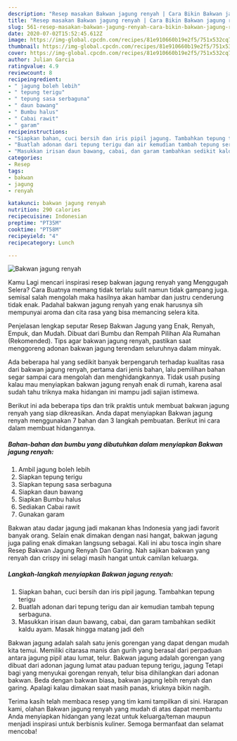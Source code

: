 ```yaml
---
description: "Resep masakan Bakwan jagung renyah | Cara Bikin Bakwan jagung renyah Yang Lezat Sekali"
title: "Resep masakan Bakwan jagung renyah | Cara Bikin Bakwan jagung renyah Yang Lezat Sekali"
slug: 561-resep-masakan-bakwan-jagung-renyah-cara-bikin-bakwan-jagung-renyah-yang-lezat-sekali
date: 2020-07-02T15:52:45.612Z
image: https://img-global.cpcdn.com/recipes/81e910660b19e2f5/751x532cq70/bakwan-jagung-renyah-foto-resep-utama.jpg
thumbnail: https://img-global.cpcdn.com/recipes/81e910660b19e2f5/751x532cq70/bakwan-jagung-renyah-foto-resep-utama.jpg
cover: https://img-global.cpcdn.com/recipes/81e910660b19e2f5/751x532cq70/bakwan-jagung-renyah-foto-resep-utama.jpg
author: Julian Garcia
ratingvalue: 4.9
reviewcount: 8
recipeingredient:
- " jagung boleh lebih"
- " tepung terigu"
- " tepung sasa serbaguna"
- " daun bawang"
- " Bumbu halus"
- " Cabai rawit"
- " garam"
recipeinstructions:
- "Siapkan bahan, cuci bersih dan iris pipil jagung. Tambahkan tepung terigu"
- "Buatlah adonan dari tepung terigu dan air kemudian tambah tepung serbaguna."
- "Masukkan irisan daun bawang, cabai, dan garam tambahkan sedikit kaldu ayam. Masak hingga matang jadi deh"
categories:
- Resep
tags:
- bakwan
- jagung
- renyah

katakunci: bakwan jagung renyah 
nutrition: 290 calories
recipecuisine: Indonesian
preptime: "PT35M"
cooktime: "PT58M"
recipeyield: "4"
recipecategory: Lunch

---
```



![Bakwan jagung renyah](https://img-global.cpcdn.com/recipes/81e910660b19e2f5/751x532cq70/bakwan-jagung-renyah-foto-resep-utama.jpg)

Kamu Lagi mencari inspirasi resep bakwan jagung renyah yang Menggugah Selera? Cara Buatnya memang tidak terlalu sulit namun tidak gampang juga. semisal salah mengolah maka hasilnya akan hambar dan justru cenderung tidak enak. Padahal bakwan jagung renyah yang enak harusnya sih mempunyai aroma dan cita rasa yang bisa memancing selera kita.

Penjelasan lengkap seputar Resep Bakwan Jagung yang Enak, Renyah, Empuk, dan Mudah. Dibuat dari Bumbu dan Rempah Pilihan Ala Rumahan (Rekomended). Tips agar bakwan jagung renyah, pastikan saat menggoreng adonan bakwan jagung terendam seluruhnya dalam minyak.

Ada beberapa hal yang sedikit banyak berpengaruh terhadap kualitas rasa dari bakwan jagung renyah, pertama dari jenis bahan, lalu pemilihan bahan segar sampai cara mengolah dan menghidangkannya. Tidak usah pusing kalau mau menyiapkan bakwan jagung renyah enak di rumah, karena asal sudah tahu triknya maka hidangan ini mampu jadi sajian istimewa.


Berikut ini ada beberapa tips dan trik praktis untuk membuat bakwan jagung renyah yang siap dikreasikan. Anda dapat menyiapkan Bakwan jagung renyah menggunakan 7 bahan dan 3 langkah pembuatan. Berikut ini cara dalam membuat hidangannya.

<!--inarticleads1-->

##### Bahan-bahan dan bumbu yang dibutuhkan dalam menyiapkan Bakwan jagung renyah:

1. Ambil  jagung boleh lebih
1. Siapkan  tepung terigu
1. Siapkan  tepung sasa serbaguna
1. Siapkan  daun bawang
1. Siapkan  Bumbu halus
1. Sediakan  Cabai rawit
1. Gunakan  garam


Bakwan atau dadar jagung jadi makanan khas Indonesia yang jadi favorit banyak orang. Selain enak dimakan dengan nasi hangat, bakwan jagung juga paling enak dimakan langsung sebagai. Kali ini abu tosca ingin share Resep Bakwan Jagung Renyah Dan Garing. Nah sajikan bakwan yang renyah dan crispy ini selagi masih hangat untuk camilan keluarga. 

<!--inarticleads2-->

##### Langkah-langkah menyiapkan Bakwan jagung renyah:

1. Siapkan bahan, cuci bersih dan iris pipil jagung. Tambahkan tepung terigu
1. Buatlah adonan dari tepung terigu dan air kemudian tambah tepung serbaguna.
1. Masukkan irisan daun bawang, cabai, dan garam tambahkan sedikit kaldu ayam. Masak hingga matang jadi deh


Bakwan jagung adalah salah satu jenis gorengan yang dapat dengan mudah kita temui. Memiliki citarasa manis dan gurih yang berasal dari perpaduan antara jagung pipil atau lumat, telur. Bakwan jagung adalah gorengan yang dibuat dari adonan jagung lumat atau paduan tepung terigu, jagung Tetapi bagi yang menyukai gorengan renyah, telur bisa dihilangkan dari adonan bakwan. Beda dengan bakwan biasa, bakwan jagung lebih renyah dan garing. Apalagi kalau dimakan saat masih panas, kriuknya bikin nagih. 

Terima kasih telah membaca resep yang tim kami tampilkan di sini. Harapan kami, olahan Bakwan jagung renyah yang mudah di atas dapat membantu Anda menyiapkan hidangan yang lezat untuk keluarga/teman maupun menjadi inspirasi untuk berbisnis kuliner. Semoga bermanfaat dan selamat mencoba!
